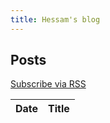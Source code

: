 ```yaml
---
title: Hessam's blog
---
```


## Posts
[Subscribe via RSS](/feed.xml)

| Date       | Title                                                                                          |
|:-----------|:-----------------------------------------------------------------------------------------------|
